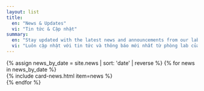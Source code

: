 ```yaml
---
layout: list
title:
  en: "News & Updates"
  vi: "Tin tức & Cập nhật"
summary:
  en: "Stay updated with the latest news and announcements from our lab."
  vi: "Luôn cập nhật với tin tức và thông báo mới nhất từ phòng lab của chúng tôi."
---
```


<div class="news-list">
  {% assign news_by_date = site.news | sort: 'date' | reverse %}
  {% for news in news_by_date %}
    <div class="news-item-wrapper">
      {% include card-news.html item=news %}
    </div>
  {% endfor %}
</div>